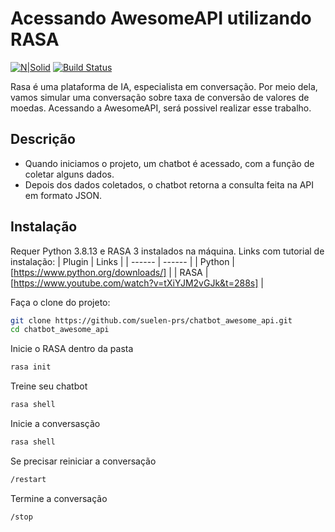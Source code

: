 # Acessando AwesomeAPI utilizando RASA


[![N|Solid](https://1805791138-files.gitbook.io/~/files/v0/b/gitbook-legacy-files/o/spaces%2F-LDDJfbHDy3v965nUzNO%2Favatar.png?generation=1527103896608667&alt=media)](https://docs.awesomeapi.com.br/api-de-moedas) [![Build Status](https://goodhere.org/static/e4cde8fd927f0fae9e434da6fa030752/91bed/mfehiczg1xpug7tkkeue.png)](https://rasa.com/)

Rasa é uma plataforma de IA, especialista em conversação. Por meio dela, vamos simular uma conversação sobre taxa de conversão de valores de moedas. Acessando a AwesomeAPI, será possivel realizar esse trabalho.

## Descrição

- Quando iniciamos o projeto, um chatbot é acessado, com a função de coletar alguns dados.
- Depois dos dados coletados, o chatbot retorna a consulta feita na API em formato JSON.


## Instalação

Requer Python 3.8.13 e RASA 3 instalados na máquina.
Links com tutorial de instalação:
| Plugin | Links |
| ------ | ------ |
| Python | [https://www.python.org/downloads/] |
| RASA | [https://www.youtube.com/watch?v=tXiYJM2vGJk&t=288s] |

Faça o clone do projeto:

```sh
git clone https://github.com/suelen-prs/chatbot_awesome_api.git
cd chatbot_awesome_api
```
Inicie o RASA dentro da pasta

```sh
rasa init
```
Treine seu chatbot

```sh
rasa shell
```
Inicie a conversasção

```sh
rasa shell
```
Se precisar reiniciar a conversação

```sh
/restart
```
Termine a conversação

```sh
/stop
```

